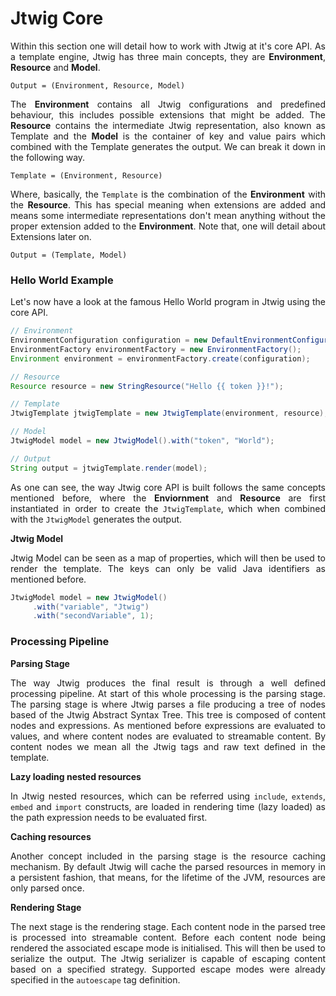 # Jtwig Core

<p style="text-align: justify;">
Within this section one will detail how to work with Jtwig at it's core API. As a template engine, Jtwig has three main concepts, they are <b>Environment</b>, <b>Resource</b> and <b>Model</b>.
</p>

```
Output = (Environment, Resource, Model)
```

<p style="text-align: justify;">
The <b>Environment</b> contains all Jtwig configurations and predefined behaviour, this includes possible extensions that might be added. The <b>Resource</b> contains the intermediate Jtwig representation, also known as Template and the <b>Model</b> is the container of key and value pairs which combined with the Template generates the output. We can break it down in the following way.
</p>

```
Template = (Environment, Resource)
```

<p style="text-align: justify;">
Where, basically, the <code>Template</code> is the combination of the <b>Environment</b> with the <b>Resource</b>. This has special meaning when extensions are added and means some intermediate representations don't mean anything without the proper extension added to the <b>Environment</b>. Note that, one will detail about Extensions later on.
</p>

```
Output = (Template, Model)
```

### Hello World Example

<p style="text-align: justify;">
Let's now have a look at the famous Hello World program in Jtwig using the core API.
</p>


```java
// Environment
EnvironmentConfiguration configuration = new DefaultEnvironmentConfiguration();
EnvironmentFactory environmentFactory = new EnvironmentFactory();
Environment environment = environmentFactory.create(configuration);

// Resource
Resource resource = new StringResource("Hello {{ token }}!");

// Template
JtwigTemplate jtwigTemplate = new JtwigTemplate(environment, resource);

// Model
JtwigModel model = new JtwigModel().with("token", "World");

// Output
String output = jtwigTemplate.render(model);
```

<p style="text-align: justify;">
As one can see, the way Jtwig core API is built follows the same concepts mentioned before, where the <b>Enviornment</b> and <b>Resource</b> are first instantiated in order to create the <code>JtwigTemplate</code>, which when combined with the <code>JtwigModel</code> generates the output.
</p>

**Jtwig Model**

<p style="text-align: justify;">
Jtwig Model can be seen as a map of properties, which will then be used to render the template. The keys can only be valid Java identifiers as mentioned before.
</p>

```java
JtwigModel model = new JtwigModel()
     .with("variable", "Jtwig")
     .with("secondVariable", 1);
```

### Processing Pipeline

**Parsing Stage**

<p style="text-align: justify;">
The way Jtwig produces the final result is through a well defined processing pipeline. At start of this whole processing is the parsing stage. The parsing stage is where Jtwig parses a file producing a tree of nodes based of the Jtwig Abstract Syntax Tree. This tree is composed of content nodes and expressions. As mentioned before expressions are evaluated to values, and where content nodes are evaluated to streamable content. By content nodes we mean all the Jtwig tags and raw text defined in the template.
</p>

**Lazy loading nested resources**

<p style="text-align: justify;">
In Jtwig nested resources, which can be referred using <code>include</code>, <code>extends</code>, <code>embed</code> and <code>import</code> constructs, are loaded in rendering time (lazy loaded) as the path expression needs to be evaluated first.
</p>

**Caching resources**

<p style="text-align: justify;">
Another concept included in the parsing stage is the resource caching mechanism. By default Jtwig will cache the parsed resources in memory in a persistent fashion, that means, for the lifetime of the JVM, resources are only parsed once. 
</p>

**Rendering Stage**

<p style="text-align: justify;">
The next stage is the rendering stage. Each content node in the parsed tree is processed into streamable content. Before each content node being rendered the associated escape mode is initialised. This will then be used to serialize the output. The Jtwig serializer is capable of escaping content based on a specified strategy. Supported escape modes were already specified in the <code>autoescape</code> tag definition.
</p>
